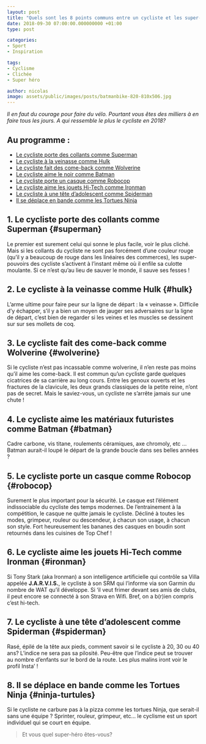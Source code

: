 ```yaml
---
layout: post
title: "Quels sont les 8 points communs entre un cycliste et les super-héros ?"
date: 2018-09-30 07:00:00.000000000 +01:00
type: post

categories:
- Sport
- Inspiration

tags:
- Cyclisme
- Clichée
- Super héro

author: nicolas
image: assets/public/images/posts/batmanbike-820-810x506.jpg
---
```

<em>Il en faut du courage pour faire du vélo. Pourtant vous êtes des milliers à en faire tous les jours. A qui ressemble le plus le cycliste en 2018?
</em>

## Au programme :

- [Le cycliste porte des collants comme Superman](#superman)
- [Le cycliste à la veinasse comme Hulk](#hulk)
- [Le cycliste fait des come-back comme Wolverine](#wolverine)
- [Le cycliste aime le noir comme Batman](#batman)
- [Le cycliste porte un casque comme Robocop](#robocop)
- [Le cycliste aime les jouets Hi-Tech comme Ironman](#ironman)
- [Le cycliste à une tête d’adolescent comme Spiderman](#spiderman)
- [Il se déplace en bande comme les Tortues Ninja](#ninja-turtules)

## 1. Le cycliste porte des collants comme Superman {#superman}

Le premier est surement celui qui sonne le plus facile, voir le plus cliché. Mais si les collants du cycliste ne sont pas forcément d’une couleur rouge (qu’il y a beaucoup de rouge dans les linéaires des commerces), les super-pouvoirs des cycliste s’activent à l’instant même où il enfile sa culotte moulante. Si ce n’est qu’au lieu de sauver le monde, il sauve ses fesses !

## 2. Le cycliste à la veinasse comme Hulk {#hulk}
L’arme ultime pour faire peur sur la ligne de départ : la « veinasse ». Difficile d’y échapper, s’il y a bien un moyen de jauger ses adversaires sur la ligne de départ, c’est bien de regarder si les veines et les muscles se dessinent sur sur ses mollets de coq.

## 3.  Le cycliste fait des come-back comme Wolverine {#wolverine}

Si le cycliste n’est pas incassable comme wolverine, il n’en reste pas moins qu’il aime les come-back. Il est commun qu’un cycliste garde quelques cicatrices de sa carrière au long cours. Entre les genoux ouverts et les fractures de la clavicule, les deux grands classiques de la petite reine, n’ont pas de secret. Mais le saviez-vous, un cycliste ne s’arrête jamais sur une chute !

## 4. Le cycliste aime les matériaux futuristes comme Batman {#batman}
Cadre carbone, vis titane, roulements céramiques, axe chromoly, etc … Batman aurait-il loupé le départ de la grande boucle dans ses belles années ?

## 5. Le cycliste porte un casque comme Robocop {#robocop}
Surement le plus important pour la sécurité. Le casque est l’élément indissociable du cycliste des temps modernes. De l’entrainement à la compétition, le casque ne quitte jamais le cycliste. Décliné à toutes les modes, grimpeur, rouleur ou descendeur, à chacun son usage, à chacun son style. Fort heureusement les bananes des casques en boudin sont retournés dans les cuisines de Top Chef !

## 6. Le cycliste aime les jouets Hi-Tech comme Ironman {#ironman}

Si Tony Stark (aka Ironman) a son intelligence artificielle qui contrôle sa Villa appelée **J.A.R.V.I.S.**, le cycliste à son SRM qui l’informe via son Garmin du nombre de WAT qu’il développe. Si ‘il veut frimer devant ses amis de clubs, il peut encore se connecté à son Strava en Wifi. Bref, on a b(r)ien compris c’est hi-tech.

## 7. Le cycliste à une tête d’adolescent comme Spiderman {#spiderman}
Rasé, épilé de la tête aux pieds, comment savoir si le cycliste à 20, 30 ou 40 ans? L’indice ne sera pas sa pilosité. Peu-être que l’indice peut se trouver au nombre d’enfants sur le bord de la route. Les plus malins iront voir le profil Insta’ !

## 8. Il se déplace en bande comme les Tortues Ninja {#ninja-turtules}

Si le cycliste ne carbure pas à la pizza comme les tortues Ninja, que serait-il sans une équipe ? Sprinter, rouleur, grimpeur, etc… le cyclisme est un sport individuel qui se court en équipe.
 
> Et vous quel super-héro êtes-vous?  
